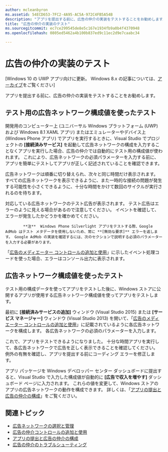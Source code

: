 ```yaml
---
author: mcleanbyron
ms.assetid: 54ECD653-7FC2-4A95-AC5A-972C4FB5A54B
description: "アプリを提出する前に、広告の仲介の実装をテストすることをお勧めします。"
title: "広告の仲介の実装のテスト"
ms.sourcegitcommit: ec7ce299545de8e5c167e1934fb9a0b4f4370948
ms.openlocfilehash: 0805ed5462a4b100b837ed9c11ec2d9e7caabc34

---
```


# 広告の仲介の実装のテスト


\[Windows 10 の UWP アプリ向けに更新。 Windows 8.x の記事については、[アーカイブ](http://go.microsoft.com/fwlink/p/?linkid=619132)をご覧ください\]

アプリを提出する前に、広告の仲介の実装をテストすることをお勧めします。

## テスト用の広告ネットワーク構成値を使ったテスト


開発用のコンピューター上 (ユニバーサル Windows プラットフォーム (UWP) および Windows 8.1 XAML アプリ) またはエミュレーターやデバイス上 (Windows Phone アプリ) でアプリを実行するときに、Visual Studio でプロジェクトの **[接続済みサービス]** を起動して広告ネットワークの構成を入力することなくアプリを実行した場合、広告の仲介では自動的にテスト用の構成値が使われます。 これにより、広告ネットワークの必須パラメーターを入力する前に、アプリを簡単にテストしてアプリが正しく記述されていることを確認できます。

広告ネットワークは順番に切り替えられ、次々と同じ時間だけ表示されます。 すべての広告ネットワークを表示できるように、また一時的な接続の問題が発生する可能性を小さくできるように、十分な時間をかけて数回のサイクルが実行されるのを待ちます。

対応している広告ネットワークのテスト広告が表示されます。 テスト広告はエラーのように見える場合があるので注意してください。 イベントを確認して、エラーが発生したかどうかを確かめてください。

> 
            **注**  Windows Phone Silverlight アプリをテストする際、Google AdMob はテスト メタデータを使用しないため、常に **[無効な要求]** エラーを返します。 Google AdMob の実装を確認するには、次のセクションで説明する必須のパラメーターを入力する必要があります。

 

「[広告のメディエーター コントロールの追加と使用](add-and-use-the-ad-mediator-control.md)」に示したイベント処理コードを使った場合、エラーはコンソール出力に表示されます。

## 広告ネットワーク構成値を使ったテスト


テスト用の構成データを使ってアプリをテストした後に、Windows ストアに公開するアプリが使用する広告ネットワーク構成値を使ってアプリをテストします。

最初に **[接続済みサービスの追加]** ウィンドウ (Visual Studio 2015) または **[サービス マネージャー]** ウィンドウ (Visual Studio 2013) を開いて、「[広告のメディエーター コントロールの追加と使用](add-and-use-the-ad-mediator-control.md)」に記載されているように各広告ネットワークを構成します。 各広告ネットワークの必須のパラメーターを入力します。

これで、アプリをテストできるようになりました。 十分な時間アプリを実行して、各広告ネットワークで広告を正しく表示できることを確認してください。 例外の有無を確認し、アプリを提出する前にコーディング エラーを修正します。

アプリ パッケージを Windows デベロッパー センター ダッシュボードに提出すると、Visual Studio で入力した構成値が自動的に **[広告で収入を増やす]** ダッシュボード ページに入力されます。 これらの値を変更して、Windows ストアのアプリの広告ネットワークの動作を構成できます。 詳しくは、「[アプリの提出と広告の仲介の構成](submit-your-app-and-configure-ad-mediation.md)」をご覧ください。

## 関連トピック

* [広告ネットワークの選択と管理](select-and-manage-your-ad-networks.md)
* [広告の仲介コントロールの追加と使用](add-and-use-the-ad-mediator-control.md)
* [アプリの提出と広告の仲介の構成](submit-your-app-and-configure-ad-mediation.md)
* [広告の仲介のトラブルシューティング](troubleshoot-ad-mediation.md)
 

 



<!--HONumber=Jun16_HO4-->


